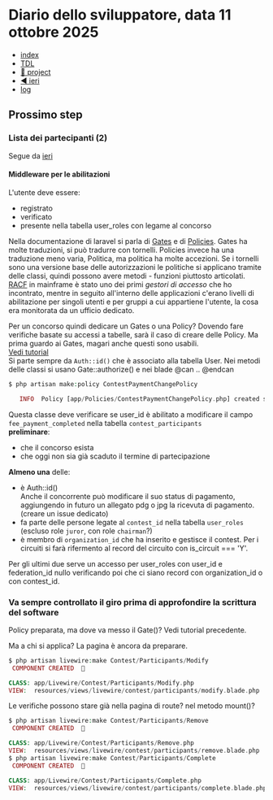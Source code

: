 # Diario dello sviluppatore, data 11 ottobre 2025

* [index](../index.md)
* [TDL](../TDL.md)
* [🔵 project](https://github.com/users/mrai64/projects/1)
* [◀️ ieri](./2025-10-10_IT.md)  
* [log](/storage/logs/laravel.log)

## Prossimo step

### Lista dei partecipanti (2)

Segue da [ieri](./2025-10-10_IT.md#lista-dei-partecipanti-2)

#### Middleware per le abilitazioni

L'utente deve essere:

* registrato
* verificato
* presente nella tabella user_roles
  con legame al concorso

Nella documentazione di laravel si parla di
[Gates](https://laravel.com/docs/12.x/authorization#gates) e di
[Policies](https://laravel.com/docs/12.x/authorization#creating-policies).
Gates ha molte traduzioni, si può tradurre con tornelli.
Policies invece ha una traduzione meno varia, Politica, ma politica ha
molte accezioni. Se i tornelli sono una versione base delle autorizzazioni
le politiche si applicano tramite delle classi, quindi possono
avere metodi - funzioni piuttosto articolati.  
[RACF](https://en.wikipedia.org/wiki/Resource_Access_Control_Facility)
in mainframe è stato uno dei primi *gestori di accesso*
che ho incontrato, mentre in seguito all'interno delle applicazioni c'erano
livelli di abilitazione per singoli utenti e per gruppi a cui appartiene
l'utente, la cosa era monitorata da un ufficio dedicato.

Per un concorso quindi dedicare un Gates o una Policy? Dovendo fare
verifiche basate su accessi a tabelle, sarà il caso di creare delle Policy.
Ma prima guardo ai Gates, magari anche questi sono usabili.  
[Vedi tutorial](https://youtu.be/4gJSaziBKEc?si=nQAzMTpoQMFvwqvK)  
Si parte sempre da `Auth::id()` che è associato alla tabella User.
Nei metodi delle classi si usano Gate::authorize() e nei blade @can .. @endcan

```php
$ php artisan make:policy ContestPaymentChangePolicy

   INFO  Policy [app/Policies/ContestPaymentChangePolicy.php] created successfully.  

```

Questa classe deve verificare se user_id è abilitato a modificare il campo
`fee_payment_completed` nella tabella `contest_participants`  
**preliminare**:

* che il concorso esista
* che oggi non sia già scaduto il termine di partecipazione

**Almeno una** delle:

* è Auth::id()  
Anche il concorrente può modificare il suo status di pagamento,
aggiungendo in futuro un allegato pdg o jpg la ricevuta di pagamento. (creare un issue dedicato)
* fa parte delle persone legate al `contest_id` nella tabella `user_roles`
(escluso role `juror`, con role `chairman`?)
* è membro di `organization_id` che ha
inserito e gestisce il contest. Per i circuiti si farà rifermento al
record del circuito con is_circuit === 'Y'.

Per gli ultimi due serve un accesso per user_roles con user_id e federation_id nullo
verificando poi che ci siano record con organization_id o con contest_id.

### Va sempre controllato il giro prima di approfondire la scrittura del software

Policy preparata, ma dove va messo il Gate()? Vedi tutorial precedente.

Ma a chi si applica? La pagina è ancora da preparare.

```php
$ php artisan livewire:make Contest/Participants/Modify
 COMPONENT CREATED  🤙

CLASS: app/Livewire/Contest/Participants/Modify.php
VIEW:  resources/views/livewire/contest/participants/modify.blade.php
```

Le verifiche possono stare già nella pagina di route? nel metodo mount()?

```php
$ php artisan livewire:make Contest/Participants/Remove
 COMPONENT CREATED  🤙

CLASS: app/Livewire/Contest/Participants/Remove.php
VIEW:  resources/views/livewire/contest/participants/remove.blade.php
$ php artisan livewire:make Contest/Participants/Complete
 COMPONENT CREATED  🤙

CLASS: app/Livewire/Contest/Participants/Complete.php
VIEW:  resources/views/livewire/contest/participants/complete.blade.php
```
